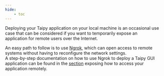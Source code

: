 ```yaml
---
hide:
    - toc
---
```

Deploying your Taipy application on your local machine is an occasional use case that can be
considered if you want to temporarily expose an application for remote users over the Internet.

An easy path to follow is to use [Ngrok](https://ngrok.com/), which can open access to remote
systems without having to reconfigure the network settings.<br/>
A step-by-step documentation on how to use Ngrok to deploy a Taipy GUI application can be
found in the [section](../../../advanced_features/configuration/gui-config.md#accessing-your-app-from-the-web) exposing
how to access your application remotely.
